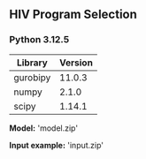 ## HIV Program Selection

### Python 3.12.5

| Library      | Version |
| ------------ | ------- |
| gurobipy     | 11.0.3  |
| numpy        | 2.1.0   |
| scipy        | 1.14.1  |

**Model:** 'model.zip'

**Input example:** 'input.zip'